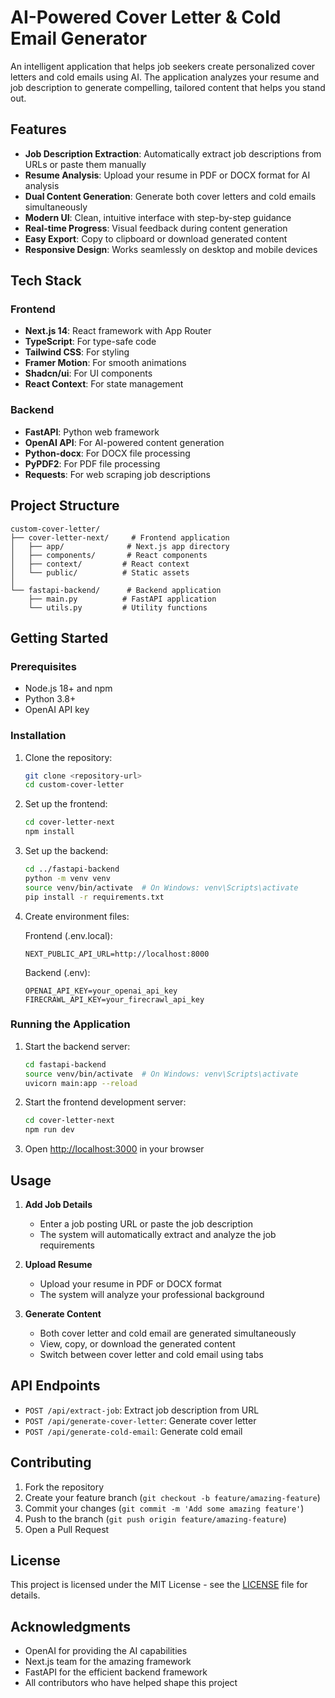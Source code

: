 # AI-Powered Cover Letter & Cold Email Generator

An intelligent application that helps job seekers create personalized cover letters and cold emails using AI. The application analyzes your resume and job description to generate compelling, tailored content that helps you stand out.

## Features

- **Job Description Extraction**: Automatically extract job descriptions from URLs or paste them manually
- **Resume Analysis**: Upload your resume in PDF or DOCX format for AI analysis
- **Dual Content Generation**: Generate both cover letters and cold emails simultaneously
- **Modern UI**: Clean, intuitive interface with step-by-step guidance
- **Real-time Progress**: Visual feedback during content generation
- **Easy Export**: Copy to clipboard or download generated content
- **Responsive Design**: Works seamlessly on desktop and mobile devices

## Tech Stack

### Frontend
- **Next.js 14**: React framework with App Router
- **TypeScript**: For type-safe code
- **Tailwind CSS**: For styling
- **Framer Motion**: For smooth animations
- **Shadcn/ui**: For UI components
- **React Context**: For state management

### Backend
- **FastAPI**: Python web framework
- **OpenAI API**: For AI-powered content generation
- **Python-docx**: For DOCX file processing
- **PyPDF2**: For PDF file processing
- **Requests**: For web scraping job descriptions

## Project Structure

```
custom-cover-letter/
├── cover-letter-next/     # Frontend application
│   ├── app/              # Next.js app directory
│   ├── components/       # React components
│   ├── context/         # React context
│   └── public/          # Static assets
│
└── fastapi-backend/      # Backend application
    ├── main.py          # FastAPI application
    └── utils.py         # Utility functions
```

## Getting Started

### Prerequisites

- Node.js 18+ and npm
- Python 3.8+
- OpenAI API key

### Installation

1. Clone the repository:
   ```bash
   git clone <repository-url>
   cd custom-cover-letter
   ```

2. Set up the frontend:
   ```bash
   cd cover-letter-next
   npm install
   ```

3. Set up the backend:
   ```bash
   cd ../fastapi-backend
   python -m venv venv
   source venv/bin/activate  # On Windows: venv\Scripts\activate
   pip install -r requirements.txt
   ```

4. Create environment files:

   Frontend (.env.local):
   ```
   NEXT_PUBLIC_API_URL=http://localhost:8000
   ```

   Backend (.env):
   ```
   OPENAI_API_KEY=your_openai_api_key
   FIRECRAWL_API_KEY=your_firecrawl_api_key
   ```

### Running the Application

1. Start the backend server:
   ```bash
   cd fastapi-backend
   source venv/bin/activate  # On Windows: venv\Scripts\activate
   uvicorn main:app --reload
   ```

2. Start the frontend development server:
   ```bash
   cd cover-letter-next
   npm run dev
   ```

3. Open [http://localhost:3000](http://localhost:3000) in your browser

## Usage

1. **Add Job Details**
   - Enter a job posting URL or paste the job description
   - The system will automatically extract and analyze the job requirements

2. **Upload Resume**
   - Upload your resume in PDF or DOCX format
   - The system will analyze your professional background

3. **Generate Content**
   - Both cover letter and cold email are generated simultaneously
   - View, copy, or download the generated content
   - Switch between cover letter and cold email using tabs

## API Endpoints

- `POST /api/extract-job`: Extract job description from URL
- `POST /api/generate-cover-letter`: Generate cover letter
- `POST /api/generate-cold-email`: Generate cold email

## Contributing

1. Fork the repository
2. Create your feature branch (`git checkout -b feature/amazing-feature`)
3. Commit your changes (`git commit -m 'Add some amazing feature'`)
4. Push to the branch (`git push origin feature/amazing-feature`)
5. Open a Pull Request

## License

This project is licensed under the MIT License - see the [LICENSE](LICENSE) file for details.

## Acknowledgments

- OpenAI for providing the AI capabilities
- Next.js team for the amazing framework
- FastAPI for the efficient backend framework
- All contributors who have helped shape this project 